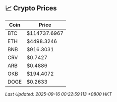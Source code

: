 ## 📈 Crypto Prices

| Coin | Price |
| ---- | ----- |
| BTC | $114737.6967 |
| ETH | $4498.3246 |
| BNB | $916.3031 |
| CRV | $0.7427 |
| ARB | $0.4886 |
| OKB | $194.4072 |
| DOGE | $0.2633 |

_Last Updated: 2025-09-16 00:22:59.113 +0800 HKT_